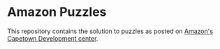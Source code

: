 # Amazon Puzzles

This repository contains the solution to puzzles as posted on [Amazon's Capetown Development center](http://adccpt.com/index.html%3Fpage_id=394.html).

